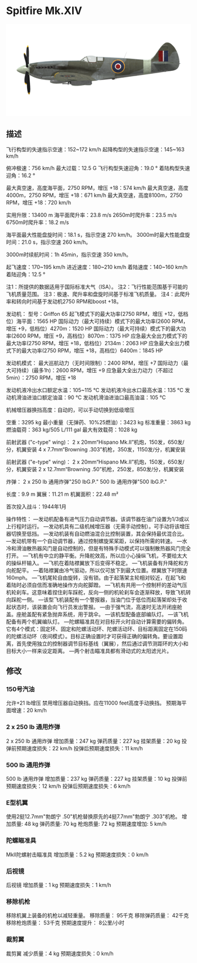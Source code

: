 ﻿# Spitfire Mk.XIV

![spitfiremkxiv](../images/spitfiremkxiv.png)

## 描述

飞行构型的失速指示空速：152~172 km/h
起降构型的失速指示空速：145~163 km/h

俯冲极速：756 km/h
最大过载：12.5 G
飞行构型失速迎角：19.0 °
着陆构型失速迎角：16.2 °

最大真空速，高度海平面，2750 RPM，增压 +18：574 km/h
最大真空速，高度4000m，2750 RPM，增压 +18：671 km/h
最大真空速，高度8100m，2750 RPM，增压 +18：720 km/h

实用升限：13400 m
海平面爬升率：23.8 m/s
2650m时爬升率：23.5 m/s
6750m时爬升率：18.2 m/s

海平面最大性能盘旋时间：18.1 s，指示空速 270 km/h。
3000m时最大性能盘旋时间：21.0 s，指示空速 260 km/h。

3000m时续航时间：1h 45min，指示空速 350 km/h。

起飞速度：170~195 km/h
进近速度：180~210 km/h
着陆速度：140~160 km/h
着陆迎角：12.5 °

注1：所提供的数据适用于国际标准大气（ISA）。
注2：飞行性能范围基于可能的飞机质量范围。
注3：极速、爬升率和盘旋时间基于标准飞机质量。
注4：此爬升率和转向时间基于发动机2750 RPM和boost +18。

发动机：
型号：Griffon 65
起飞模式下的最大功率(2750 RPM，增压 +12，低档位）海平面：1565 HP
国际动力（最大可持续）模式下的最大功率(2600 RPM，增压 +9，低档位）4270m：1520 HP
国际动力（最大可持续）模式下的最大功率(2600 RPM，增压 +9，高档位）8070m：1375 HP
应急最大全出力模式下的最大功率(2750 RPM，增压 +18，低档位）2134m：2063 HP
应急最大全出力模式下的最大功率(2750 RPM，增压 +18，高档位）6400m：1845 HP

发动机模式：
最大巡航动力（无时间限制）：2400 RPM，增压 +7
国际动力（最大可持续）(最多1h)：2600 RPM，增压 +9
应急最大全出力动力（不超过5min）：2750 RPM，增压 +18

发动机液冷出水口额定水温：105~115 °C
发动机液冷出水口最高水温：135 °C
发动机滑油进油口额定油温：90 °C
发动机滑油进油口最高油温：105 °C

机械增压器换挡高度：自动的，可以手动切换到低级增压

空重：3295 kg
最小重量（无弹药、10%25燃油）：3423 kg
标准重量：3863 kg
燃油载荷：363 kg/505 L/111 gal
最大有效载荷：1028 kg

前射武器 ("c-type" wing)：
2 x 20mm“Hispano Mk.II”机炮，150发，650发/分，机翼安装
4 x 7.7mm“Browning .303”机枪，350发，1150发/分，机翼安装

前射武器 ("e-type" wing)：
2 x 20mm“Hispano Mk.II”机炮，150发，650发/分，机翼安装
2 x 12.7mm“Browning .50”机枪，250发，850发/分，机翼安装

炸弹：
2 x 250 lb 通用炸弹"250 lbG.P."
500 lb 通用炸弹"500 lbG.P."

长度：9.9 m
翼展：11.21 m
机翼面积：22.48 m²

首次投入战斗：1944年1月

操作特性：
—发动机配备有进气压力自动调节器。该调节器在油门设置为1/3或以上行程时运行。
—发动机具有二级机械增压器（无需手动控制）。可手动将该增压器切换至低挡。
—发动机装有自动燃油混合比控制装置，其会保持最优混合比。
—发动机带有一个自动调节器，通过控制螺旋桨桨距，以保持所需的转速。
—水冷和滑油散热器风门是自动控制的，但是有特殊手动模式可以强制散热器风门完全打开。
—飞机有中立的静平衡。升降舵效高，所以应小心操纵飞机，不要给太大的操纵杆输入。
—飞机在着陆襟翼放下后变得不稳定。
—飞机装备有升降舵和方向舵配平。
—着陆襟翼由冷气驱动，所以仅可放下到最大位置。襟翼放下时限速160mph。
—飞机尾轮自由旋转，没有锁。由于起落架主轮相对较近，在起飞和着陆时必须自信而准确地操作方向舵脚蹬。
—飞机有共用一个控制杆的差动气压机轮刹车。这意味着捏住刹车踩舵，反向一侧的机轮刹车会逐渐释放，导致飞机转向踩舵一侧。
—该型飞机装配有一个警报器，当油门位于低位而起落架却处于收起状态时，该装置会向飞行员发出警报。
—由于强气流，高速时无法开闭座舱盖。座舱盖配有紧急抛弃系统，用于跳伞。
—该机型配备底部编队灯。
—该飞机配备有两个机翼编队灯。
—陀螺瞄准具在对目标开火时自动计算需要的偏转角。它有4个模式：固定环、固定和陀螺活动环、陀螺活动环、目标距离固定在150码的陀螺活动环（夜间模式）。目标正确设置时才可获得正确的偏转角。要设置距离，首先使用独立的控制器调节目标基线（翼展），然后通过调节测距环的大小和目标大小一样来设定距离。
—两个射击瞄准具都有滑动式的太阳滤光片。

## 修改


### 150号汽油

允许+21 lb增压
禁用增压器自动换挡。应在11000 feet高度手动换挡。
预期海平面增速：20 km/h

### 2 x 250 lb 通用炸弹

2 x 250 lb 通用炸弹
增加质量：247 kg
弹药质量：227 kg
挂架质量：20 kg
投弹前预期速度损失：22 km/h
投弹后预期速度损失：11 km/h

### 500 lb 通用炸弹

500 lb 通用炸弹
增加质量：237 kg
弹药质量：227 kg
挂架质量：10 kg
投弹前预期速度损失：12 km/h
投弹后预期速度损失：6 km/h

### E型机翼

使用2挺12.7mm"勃朗宁 .50"机枪替换原先的4挺7.7mm"勃朗宁 .303"机枪。
增加质量: 48 kg
弹药质量: 70 kg
枪炮质量: 72 kg
预期速度增加: 5 km/h

### 陀螺瞄准具

MkII陀螺射击瞄准具
增加质量：5.2 kg
预期速度损失：0 km/h

### 后视镜

后视镜
增加质量：1 kg
预期速度损失：1 km/h

### 移除机枪

移除机翼上装备的机枪以减轻重量。
移除质量： 95千克
移除弹药质量： 42千克
移除枪炮质量： 53千克 
预期速度提升： 8公里/小时

### 裁剪翼

裁剪翼
减少质量：4 kg
预期速度损失：0 km/h
